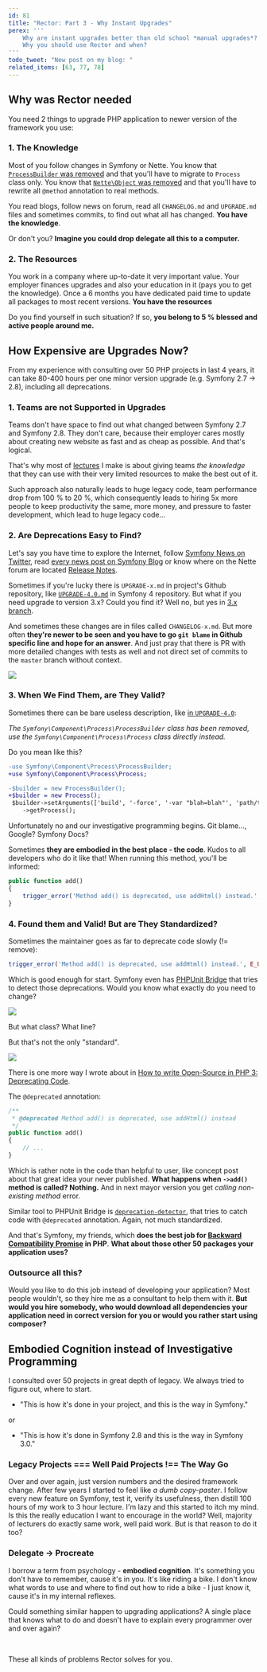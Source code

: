 ```yaml
---
id: 81
title: "Rector: Part 3 - Why Instant Upgrades"
perex: '''
    Why are instant upgrades better than old school *manual upgrades*? Why is the path to find exact before/after like hell-road?
    Why you should use Rector and when?
'''
todo_tweet: "New post on my blog: "
related_items: [63, 77, 78]
---
```


## Why was Rector needed

You need 2 things to upgrade PHP application to newer version of the framework you use:

### 1. The Knowledge

Most of you follow changes in Symfony or Nette. You know that [`ProcessBuilder` was removed](https://github.com/symfony/symfony/blob/master/UPGRADE-4.0.md#process) and that you'll have to migrate to `Process` class only. You know that [`Nette\Object` was removed](https://forum.nette.org/cs/26250-pojdte-otestovat-nette-2-4-rc) and that you'll have to rewrite all `@method` annotation to real methods.

You read blogs, follow news on forum, read all `CHANGELOG.md` and `UPGRADE.md` files and sometimes commits, to find out what all has changed. **You have the knowledge**.

Or don't you? **Imagine you could drop delegate all this to a computer.**

### 2. The Resources

You work in a company where up-to-date it very important value. Your employer finances upgrades and also your education in it (pays you to get the knowledge). Once a 6 months you have dedicated paid time to update all packages to most recent versions. **You have the resources**

Do you find yourself in such situation? If so, **you belong to 5 % blessed and active people around me.**

## How Expensive are Upgrades Now?

From my experience with consulting over 50 PHP projects in last 4 years, it can take 80-400 hours per one minor version upgrade (e.g. Symfony 2.7 → 2.8), including all deprecations.

### 1. Teams are not Supported in Upgrades

Teams don't have space to find out what changed between Symfony 2.7 and Symfony 2.8. They don't care, because their employer cares mostly about creating new website as fast and as cheap as possible. And that's logical. 

That's why most of [lectures](/mentoring-and-lectures/) I make is about giving teams *the knowledge* that they can use with their very limited resources to make the best out of it.

Such approach also naturally leads to huge legacy code, team performance drop from 100 % to 20 %, which consequently leads to hiring 5x more people to keep productivity the same, more money, and pressure to faster development, which lead to huge legacy code...

### 2. Are Deprecations Easy to Find?

Let's say you have time to explore the Internet, follow [Symfony News on Twitter](https://twitter.com/symfony_en), read [every news post on Symfony Blog](https://symfony.com/blog/category/living-on-the-edge) or know where on the Nette forum are located [Release Notes](https://forum.nette.org/en/f78-release-announcements-news).

Sometimes if you're lucky there is `UPGRADE-x.md` in project's Github repository, like [`UPGRADE-4.0.md`](https://github.com/symfony/symfony/blob/master/UPGRADE-4.0.md) in Symfony 4 repository. But what if you need upgrade to version 3.x? Could you find it? Well no, but yes in [3.x branch](https://github.com/symfony/symfony/tree/3.4).

And sometimes these changes are in files called `CHANGELOG-x.md`. But more often **they're newer to be seen and you have to go `git blame` in Github specific line and hope for an answer**. And just pray that there is PR with more detailed changes with tests as well and not direct set of commits to the `master` branch without context.

<img src="/assets/images/posts/2018/rector-3/frustration.jpg" class="img-thumbnail">

### 3. When We Find Them, are They Valid?

Sometimes there can be bare useless description, like [in `UPGRADE-4.0`](https://github.com/symfony/symfony/blob/master/UPGRADE-4.0.md#process):

*The `Symfony\Component\Process\ProcessBuilder` class has been removed, use the `Symfony\Component\Process\Process` class directly instead.*

Do you mean like this?

```diff
-use Symfony\Component\Process\ProcessBuilder;
+use Symfony\Component\Process\Process;

-$builder = new ProcessBuilder();
+$builder = new Process();
 $builder->setArguments(['build', '-force', '-var "blah=blah"', 'path/to/json.json'])
    ->getProcess();
```

Unfortunately no and our investigative programming begins. Git blame..., Google? Symfony Docs?

Sometimes **they are embodied in the best place - the code**. Kudos to all developers who do it like that! When running this method, you'll be informed:

```php
public function add()
{
    trigger_error('Method add() is deprecated, use addHtml() instead.', E_USER_DEPRECATED);
}
```

### 4. Found them and Valid! But are They Standardized?

Sometimes the maintainer goes as far to deprecate code slowly (!= remove):

```php
trigger_error('Method add() is deprecated, use addHtml() instead.', E_USER_DEPRECATED);
```

Which is good enough for start. Symfony even has [PHPUnit Bridge](https://symfony.com/doc/current/components/phpunit_bridge.html) that tries to detect those deprecations. Would you know what exactly do you need to change?

<img src="/assets/images/posts/2018/rector-3/report.png" class="img-thumbnail">

But what class? What line?

But that's not the only "standard".

<a href="https://xkcd.com/927/
">
    <img src="https://imgs.xkcd.com/comics/standards.png" class="img-thumbnail">
</a>

There is one more way I wrote about in [How to write Open-Source in PHP 3: Deprecating Code](/blog/2017/09/11/how-to-write-open-source-in-php-3-deprecating-code/#today-s-topic-changed-method-name).

The `@deprecated` annotation:

```php
/**
 * @deprecated Method add() is deprecated, use addHtml() instead
 */
public function add()
{
    // ...
}
```

Which is rather note in the code than helpful to user, like concept post about that great idea your never published. **What happens when `->add()` method is called? Nothing.** And in next mayor version you get *calling non-existing method* error.

Similar tool to PHPUnit Bridge is [`deprecation-detector`](https://github.com/sensiolabs-de/deprecation-detector), that tries to catch code with `@deprecated` annotation. Again, not much standardized.

And that's Symfony, my friends, which **does the best job for [Backward Compatibility Promise](https://symfony.com/doc/current/contributing/code/bc.html) in PHP**. **What about those other 50 packages your application uses?**

### Outsource all this?

Would you like to do this job instead of developing your application? Most people wouldn't, so they hire me as a consultant to help them with it. **But would you hire somebody, who would download all dependencies your application need in correct version for you or would you rather start using composer?** 

## Embodied Cognition instead of Investigative Programming

I consulted over 50 projects in great depth of legacy. We always tried to figure out, where to start.

- "This is how it's done in your project, and this is the way in Symfony."

or

- "This is how it's done in Symfony 2.8 and this is the way in Symfony 3.0."

### Legacy Projects === Well Paid Projects !== The Way Go

Over and over again, just version numbers and the desired framework change. After few years I started to feel like *a dumb copy-paster*. I follow every new feature on Symfony, test it, verify its usefulness, then distill 100 hours of my work to 3 hour lecture. I'm lazy and this started to itch my mind. Is this the really education I want to encourage in the world? Well, majority of lecturers do exactly same work, well paid work. But is that reason to do it too?

### Delegate → Procreate

I borrow a term from psychology - **embodied cognition**. It's something you don't have to remember, cause it's in you. It's like riding a bike. I don't know what words to use and where to find out how to ride a bike - I just know it, cause it's in  my internal reflexes.

Could something similar happen to upgrading applications? A single place that knows what to do and doesn't have to explain every programmer over and over again?

<br>

These all kinds of problems Rector solves for you.

